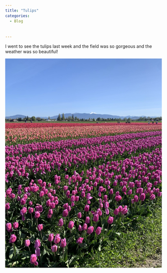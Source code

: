 ```yaml
---
title: "Tulips"
categories:
  - Blog

  
---
```

I went to see the tulips last week and the field was so gorgeous and the weather was so beautiful! 

![Tulip field with mountains in the background](/assets/images/tulips2025.jpeg)